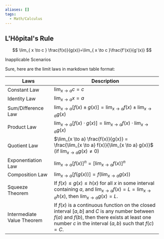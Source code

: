 ```yaml
---
aliases: []
tags:
  - Math/Calculus
---
```


## L'Hôpital's Rule

$$
\lim_{ x \to c } \frac{f(x)}{g(x)}=\lim_{ x \to c }\frac{f'(x)}{g'(x)} 
$$

Inapplicable Scenarios

Sure, here are the limit laws in markdown table format:

| Laws                 | Description                                               |
|----------------------------|-----------------------------------------------------------|
| Constant Law               | $\lim_{x \to a} c = c$                                    |
| Identity Law               | $\lim_{x \to a} x = a$                                    |
| Sum/Difference Law         | $\lim_{x \to a} [f(x) \pm g(x)] = \lim_{x \to a} f(x) \pm \lim_{x \to a} g(x)$ |
| Product Law                | $\lim_{x \to a} [f(x) \cdot g(x)] = \lim_{x \to a} f(x) \cdot \lim_{x \to a} g(x)$ |
| Quotient Law               | $\lim_{x \to a} \frac{f(x)}{g(x)} = \frac{\lim_{x \to a} f(x)}{\lim_{x \to a} g(x)}$ (if $\lim_{x \to a} g(x) \neq 0$) |
| Exponentiation Law         | $\lim_{x \to a} [f(x)]^n = [\lim_{x \to a} f(x)]^n$      |
| Composition Law            | $\lim_{x \to a} [f(g(x))] = f(\lim_{x \to a} g(x))$       |
| Squeeze Theorem            | If $f(x) \leq g(x) \leq h(x)$ for all $x$ in some interval containing $a$, and $\lim_{x \to a} f(x) = L = \lim_{x \to a} h(x)$, then $\lim_{x \to a} g(x) = L$. |
| Intermediate Value Theorem | If $f(x)$ is a continuous function on the closed interval $[a, b]$ and $C$ is any number between $f(a)$ and $f(b)$, then there exists at least one number $c$ in the interval $(a, b)$ such that $f(c) = C$. |
